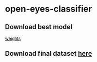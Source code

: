 # open-eyes-сlassifier

## Download best model
[weights](https://drive.google.com/file/d/1AiD1pV4FyF0BigKm-EeWqqaYtIsSHqft/view?usp=sharing) 

## Download final dataset [here](https://drive.google.com/file/d/11g_p8c0XT_Yn-0xUcqGWlX_FM8KksouE/view?usp=sharing)

